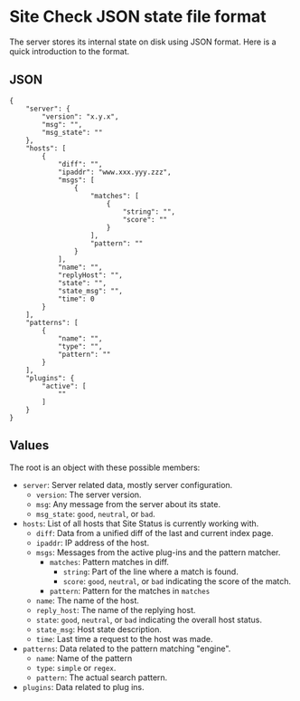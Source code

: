 # Site Check JSON state file format #

The server stores its internal state on disk using JSON format. Here is a quick
introduction to the format.

## JSON ###

	{
	    "server": {
	        "version": "x.y.x",
	        "msg": "",
	        "msg_state": ""
	    },
	    "hosts": [
	        {
	            "diff": "",
	            "ipaddr": "www.xxx.yyy.zzz",
	            "msgs": [
	                {
	                    "matches": [
	                        {
	                            "string": "",
	                            "score": ""
	                        }
	                    ],
	                    "pattern": ""
	                }
	            ],
	            "name": "",
	            "replyHost": "",
	            "state": "",
	            "state_msg": "",
	            "time": 0
	        }
	    ],
	    "patterns": [
	        {
	            "name": "",
	            "type": "",
	            "pattern": ""
	        }
	    ],
	    "plugins": {
	        "active": [
	            ""
	        ]
	    }
	}


## Values ##

The root is an object with these possible members:

 * `server`: Server related data, mostly server configuration.
     * `version`: The server version.
     * `msg`: Any message from the server about its state.
     * `msg_state`: `good`, `neutral`, or `bad`.
 * `hosts`: List of all hosts that Site Status is currently working with.
     * `diff`: Data from a unified diff of the last and current index page.
     * `ipaddr`: IP address of the host.
     * `msgs`: Messages from the active plug-ins and the pattern matcher.
         * `matches`: Pattern matches in diff.
             * `string`: Part of the line where a match is found.
             * `score`: `good`, `neutral`, or `bad` indicating the score of the match.
         * `pattern`: Pattern for the matches in `matches`
     * `name`: The name of the host.
     * `reply_host`: The name of the replying host.
     * `state`: `good`, `neutral`, or `bad` indicating the overall host status.
     * `state_msg`: Host state description.
     * `time`: Last time a request to the host was made.
 * `patterns`: Data related to the pattern matching "engine".
     * `name`: Name of the pattern
     * `type`: `simple` or `regex`.
     * `pattern`: The actual search pattern.
 * `plugins`: Data related to plug ins.
